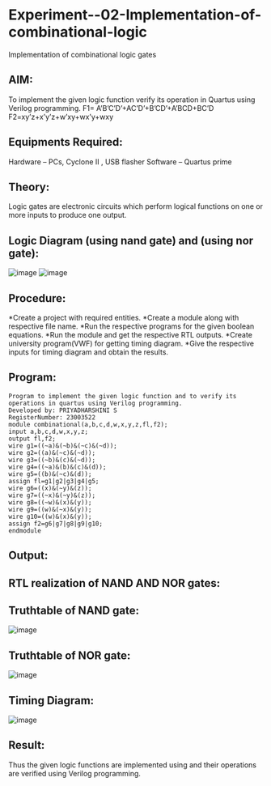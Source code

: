 # Experiment--02-Implementation-of-combinational-logic
Implementation of combinational logic gates
 
## AIM:
To implement the given logic function verify its operation in Quartus using Verilog programming.
 F1= A’B’C’D’+AC’D’+B’CD’+A’BCD+BC’D
F2=xy’z+x’y’z+w’xy+wx’y+wxy
 
 
 
## Equipments Required:
 Hardware – PCs, Cyclone II , USB flasher
 Software – Quartus prime


## Theory:
Logic gates are electronic circuits which perform logical functions on one or more inputs to produce one output.
 

## Logic Diagram (using nand gate) and (using nor gate):
![image](https://github.com/priyadharshini225/Experiment--02-Implementation-of-combinational-logic-/assets/138849213/45817589-6ade-49e7-bdaa-20886e99e840)
![image](https://github.com/priyadharshini225/Experiment--02-Implementation-of-combinational-logic-/assets/138849213/c173b0ce-4bdb-4801-9b2d-81b74c538b79)


## Procedure:
*Create a project with required entities.
*Create a module along with respective file name. 
*Run the respective programs for the given boolean equations.
*Run the module and get the respective RTL outputs.
*Create university program(VWF) for getting timing diagram.
*Give the respective inputs for timing diagram and obtain the results.
## Program:
```
Program to implement the given logic function and to verify its operations in quartus using Verilog programming.
Developed by: PRIYADHARSHINI S
RegisterNumber: 23003522
module combinational(a,b,c,d,w,x,y,z,fl,f2);
input a,b,c,d,w,x,y,z;
output fl,f2;
wire g1=((~a)&(~b)&(~c)&(~d)); 
wire g2=((a)&(~c)&(~d));
wire g3=((~b)&(c)&(~d));
wire g4=((~a)&(b)&(c)&(d)); 
wire g5=((b)&(~c)&(d));
assign fl=g1|g2|g3|g4|g5; 
wire g6=((x)&(~y)&(z));
wire g7=((~x)&(~y)&(z));
wire g8=((~w)&(x)&(y)); 
wire g9=((w)&(~x)&(y));
wire g10=((w)&(x)&(y)); 
assign f2=g6|g7|g8|g9|g10;
endmodule
```

## Output:
## RTL realization of NAND AND NOR gates:

## Truthtable of NAND gate:
![image](https://github.com/priyadharshini225/Experiment--02-Implementation-of-combinational-logic-/assets/138849213/24364ce7-4c4e-4482-951d-394a31e2cbf0)
## Truthtable of NOR gate:
![image](https://github.com/priyadharshini225/Experiment--02-Implementation-of-combinational-logic-/assets/138849213/bfd0a856-c799-472e-a543-a7987bbc5304)

## Timing Diagram:
![image](https://github.com/priyadharshini225/Experiment--02-Implementation-of-combinational-logic-/assets/138849213/b12d744e-2043-42ad-adc7-96d70c2a7c71)

## Result:
Thus the given logic functions are implemented using  and their operations are verified using Verilog programming.
